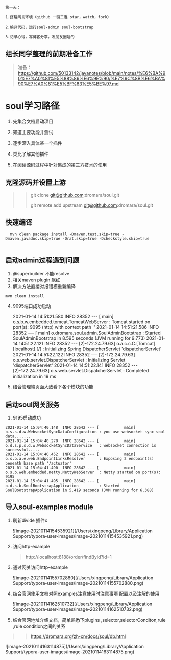 



```
第一天： 

1.搭建网关环境（github 一键三连 star，watch，fork）

2.编译代码，运行soul-admin soul-bootstrap

3.记录心得，写博客分享，发朋友圈啥的
```



## 组长同学整理的前期准备工作



> 准备：https://github.com/50133142/javanotes/blob/main/notes/%E6%BA%90%E7%A0%81%E5%88%86%E6%9E%90/%E7%9C%8B%E6%BA%90%E7%A0%81%E5%BF%83%E5%BE%97.md



# soul学习路径

1. 先集合文档启动项目

2. 知道主要功能并测试

3. 逐步深入具体某一个插件

4. 类比了解其他插件

5. 在阅读源码过程中针对集成的第三方技术的使用

   

## 克隆源码并设置上游 

> >git clone git@github.com:dromara/soul.git
> >
> >git remote add upstream git@github.com:dromara/soul.git



## 快速编译

```
  mvn clean package install -Dmaven.test.skip=true -Dmaven.javadoc.skip=true -Drat.skip=true -Dcheckstyle.skip=true 


```



## 启动admin过程遇到问题

1. @superbuilder 不能resolve 
2. 相关maven plugin 飘红
3. 解决方法直接对报错模重新编译

``` 解决方法：直接飘红的重新执行mvn命令 
mvn clean install
```

4. 9095端口成功启动 


   2021-01-14 14:51:21.580  INFO 28352 --- [           main] o.s.b.w.embedded.tomcat.TomcatWebServer  : Tomcat started on port(s): 9095 (http) with context path ''
   2021-01-14 14:51:21.586  INFO 28352 --- [           main] o.dromara.soul.admin.SoulAdminBootstrap  : Started SoulAdminBootstrap in 8.595 seconds (JVM running for 9.773)
   2021-01-14 14:51:22.121  INFO 28352 --- [2)-172.24.79.63] o.a.c.c.C.[Tomcat].[localhost].[/]       : Initializing Spring DispatcherServlet 'dispatcherServlet'
   2021-01-14 14:51:22.122  INFO 28352 --- [2)-172.24.79.63] o.s.web.servlet.DispatcherServlet        : Initializing Servlet 'dispatcherServlet'
   2021-01-14 14:51:22.141  INFO 28352 --- [2)-172.24.79.63] o.s.web.servlet.DispatcherServlet        : Completed initialization in 19 ms

5. 结合管理端页面大致看下各个模块的功能

   

##  启动soul网关服务 

1. 9195启动成功

```
2021-01-14 15:04:40.148  INFO 28642 --- [           main] b.s.s.d.w.WebsocketSyncDataConfiguration : you use websocket sync soul data.......
2021-01-14 15:04:40.278  INFO 28642 --- [           main] o.d.s.p.s.d.w.WebsocketSyncDataService   : websocket connection is successful.....
2021-01-14 15:04:40.452  INFO 28642 --- [           main] o.s.b.a.e.web.EndpointLinksResolver      : Exposing 2 endpoint(s) beneath base path '/actuator'
2021-01-14 15:04:41.490  INFO 28642 --- [           main] o.s.b.web.embedded.netty.NettyWebServer  : Netty started on port(s): 9195
2021-01-14 15:04:41.495  INFO 28642 --- [           main] o.d.s.b.SoulBootstrapApplication         : Started SoulBootstrapApplication in 5.419 seconds (JVM running for 6.388)
```



##  导入soul-examples module

1. 刷新divide 插件x

   ![image-20210114154535921](/Users/xingpeng/Library/Application Support/typora-user-images/image-20210114154535921.png)

2. 访问http-example 

   > http://localhost:8188/order/findById?id=1

3. 通过网关访问http-example

   ![image-20210114155702880](/Users/xingpeng/Library/Application Support/typora-user-images/image-20210114155702880.png)

4. 结合官网使用文档对照examples注意使用时注意事项 配置以及注解的使用

   ![image-20210114162510732](/Users/xingpeng/Library/Application Support/typora-user-images/image-20210114162510732.png)

5. 结合官网地址介绍文档，简单熟悉下plugins ,selector,selectorConditon,rule ,rule condition之间的关系

> > https://dromara.org/zh-cn/docs/soul/db.html

![image-20210114163114875](/Users/xingpeng/Library/Application Support/typora-user-images/image-20210114163114875.png)

